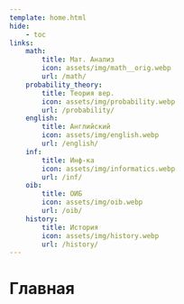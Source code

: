 ```yaml
---
template: home.html
hide:
    - toc
links:
    math:
        title: Мат. Анализ
        icon: assets/img/math__orig.webp
        url: /math/
    probability_theory:
        title: Теория вер.
        icon: assets/img/probability.webp
        url: /probability/
    english:
        title: Английский
        icon: assets/img/english.webp
        url: /english/
    inf:
        title: Инф-ка
        icon: assets/img/informatics.webp
        url: /inf/
    oib:
        title: ОИБ
        icon: assets/img/oib.webp
        url: /oib/
    history:
        title: История
        icon: assets/img/history.webp
        url: /history/
---
```


# Главная